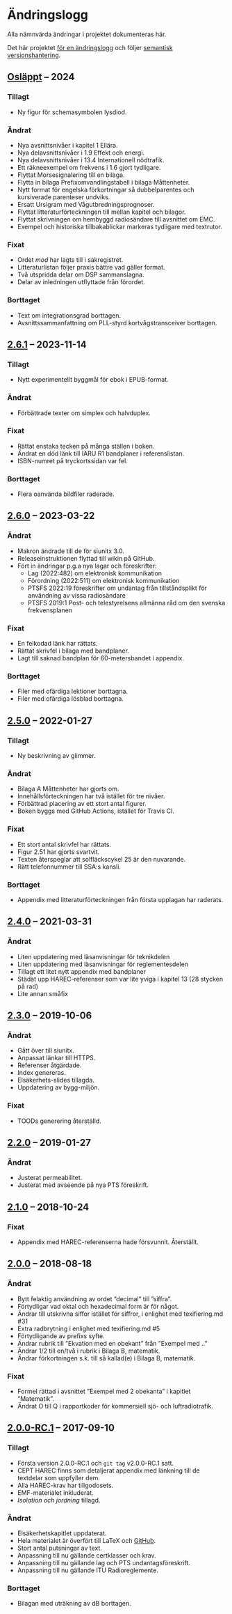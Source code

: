# Ändringslogg
Alla nämnvärda ändringar i projektet dokumenteras här.

Det här projektet [för en ändringslogg](https://keepachangelog.com/sv/1.0.0/)
och följer [semantisk versionshantering](https://semver.org/lang/sv/spec/v2.0.0.html).

## [Osläppt] – 2024
### Tillagt
- Ny figur för schemasymbolen lysdiod.

### Ändrat
- Nya avsnittsnivåer i kapitel 1 Ellära.
- Nya delavsnittsnivåer i 1.9 Effekt och energi.
- Nya delavsnittsnivåer i 13.4 Internationell nödtrafik.
- Ett räkneexempel om frekvens i 1.6 gjort tydligare.
- Flyttat Morsesignalering till en bilaga.
- Flytta in bilaga Prefixomvandlingstabell i bilaga Måttenheter.
- Nytt format för engelska förkortningar så dubbelparentes och kursiverade parenteser undviks.
- Ersatt Ursigram med Vågutbredningsprognoser.
- Flyttat litteraturförteckningen till mellan kapitel och bilagor.
- Flyttat skrivningen om hembyggd radiosändare till avsnittet om EMC.
- Exempel och historiska tillbakablickar markeras tydligare med textrutor.

### Fixat
- Ordet _mod_ har lagts till i sakregistret.
- Litteraturlistan följer praxis bättre vad gäller format.
- Två utspridda delar om DSP sammanslagna.
- Delar av inledningen utflyttade från förordet.

### Borttaget
- Text om integrationsgrad borttagen.
- Avsnittssammanfattning om PLL-styrd kortvågstransceiver borttagen.

## [2.6.1] – 2023-11-14
### Tillagt
- Nytt experimentellt byggmål för ebok i EPUB-format.

### Ändrat
- Förbättrade texter om simplex och halvduplex.

### Fixat
- Rättat enstaka tecken på många ställen i boken.
- Ändrat en död länk till IARU R1 bandplaner i referenslistan.
- ISBN-numret på tryckortssidan var fel.

### Borttaget
- Flera oanvända bildfiler raderade.

## [2.6.0] – 2023-03-22
### Ändrat
- Makron ändrade till de för siunitx 3.0.
- Releaseinstruktionen flyttad till wikin på GitHub.
- Fört in ändringar p.g.a nya lagar och föreskrifter:
  - Lag (2022:482) om elektronisk kommunikation
  - Förordning (2022:511) om elektronisk kommunikation
  - PTSFS 2022:19 föreskrifter om undantag från tillståndsplikt för användning av vissa radiosändare
  - PTSFS 2019:1 Post- och telestyrelsens allmänna råd om den svenska frekvensplanen

### Fixat
- En felkodad länk har rättats.
- Rättat skrivfel i bilaga med bandplaner.
- Lagt till saknad bandplan för 60-metersbandet i appendix.

### Borttaget
- Filer med ofärdiga lektioner borttagna.
- Filer med ofärdiga lösblad borttagna.

## [2.5.0] – 2022-01-27
### Tillagt
 - Ny beskrivning av glimmer.

### Ändrat
- Bilaga A Måttenheter har gjorts om.
- Innehållsförteckningen har två istället för tre nivåer.
- Förbättrad placering av ett stort antal figurer.
- Boken byggs med GitHub Actions, istället för Travis CI.

### Fixat
- Ett stort antal skrivfel har rättats.
- Figur 2.51 har gjorts svartvit.
- Texten återspeglar att solfläckscykel 25 är den nuvarande.
- Rätt telefonnummer till SSA:s kansli.

### Borttaget
- Appendix med litteraturförteckningen från första upplagan har raderats.

## [2.4.0] – 2021-03-31
### Ändrat
- Liten uppdatering med läsanvisningar för teknikdelen
- Liten uppdatering med läsanvisningar för reglementesdelen
- Tillagt ett litet nytt appendix med bandplaner
- Städat upp HAREC-referenser som var lite yviga i kapitel 13 (28 stycken på rad)
- Lite annan småfix

## [2.3.0] – 2019-10-06
### Ändrat
- Gått över till siunitx.
- Anpassat länkar till HTTPS.
- Referenser åtgärdade.
- Index genereras.
- Elsäkerhets-slides tillagda.
- Uppdatering av bygg-miljön.

### Fixat
- TOODs generering återställd.

## [2.2.0] – 2019-01-27
### Ändrat
- Justerat permeabilitet.
- Justerat med avseende på nya PTS föreskrift.

## [2.1.0] – 2018-10-24
### Fixat
- Appendix med HAREC-referenserna hade försvunnit. Återställt.

## [2.0.0] – 2018-08-18
### Ändrat
- Bytt felaktig användning av ordet ”decimal” till ”siffra”.
- Förtydligar vad oktal och hexadecimal form är för något.
- Ändrar till utskrivna siffor istället för siffror, i enlighet med texifiering.md #31
- Extra radbrytning i enlighet med texifiering.md #5
- Förtydligande av prefixs syfte.
- Ändrar rubrik till ”Ekvation med en obekant” från ”Exempel med ..”
- Ändrar 1/2 till en/två i rubrik i Bilaga B, matematik.
- Ändrar förkortningen s.k. till så kallad(e) i Bilaga B, matematik.

### Fixat
- Formel rättad i avsnittet ”Exempel med 2 obekanta” i kapitlet ”Matematik”.
- Ändrat O till Q i rapportkoder för kommersiell sjö- och luftradiotrafik.

## [2.0.0-RC.1] – 2017-09-10
### Tillagt
- Första version 2.0.0-RC.1 och `git tag` v2.0.0-RC.1 satt.
- CEPT HAREC finns som detaljerat appendix med länkning till de textdelar som
  uppfyller dem.
- Alla HAREC-krav har tillgodosets.
- EMF-materialet inkluderat.
- _Isolation och jordning_ tillagd.

### Ändrat
- Elsäkerhetskapitlet uppdaterat.
- Hela materialet är överfört till LaTeX och [GitHub](https://github.com/SverigesSandareamatorer/SSA-Akademin).
- Stort antal putsningar av text.
- Anpassning till nu gällande certklasser och krav.
- Anpassning till nu gällande lag och PTS undantagsföreskrift.
- Anpassning till nu gällande ITU Radioreglemente.

### Borttaget
- Bilagan med uträkning av dB borttagen.

[Osläppt]: https://github.com/SverigesSandareamatorer/SSA-Akademin/compare/v2.6.1...HEAD
[2.6.1]: https://github.com/SverigesSandareamatorer/SSA-Akademin/compare/v2.6.0...v2.6.1
[2.6.0]: https://github.com/SverigesSandareamatorer/SSA-Akademin/compare/v2.5.0...v2.6.0
[2.5.0]: https://github.com/SverigesSandareamatorer/SSA-Akademin/compare/v2.4.0...v2.5.0
[2.4.0]: https://github.com/SverigesSandareamatorer/SSA-Akademin/compare/v2.3.0...v2.4.0
[2.3.0]: https://github.com/SverigesSandareamatorer/SSA-Akademin/compare/v2.2.0...v2.3.0
[2.2.0]: https://github.com/SverigesSandareamatorer/SSA-Akademin/compare/v2.1.0...v2.2.0
[2.1.0]: https://github.com/SverigesSandareamatorer/SSA-Akademin/compare/v2.0.0...v2.1.0
[2.0.0]: https://github.com/SverigesSandareamatorer/SSA-Akademin/compare/v2.0.0-RC.1...v2.0.0
[2.0.0-RC.1]: https://github.com/SverigesSandareamatorer/SSA-Akademin/compare/8141940...v2.0.0-RC.1

